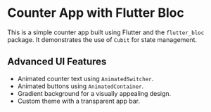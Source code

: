 # Counter App with Flutter Bloc

This is a simple counter app built using Flutter and the `flutter_bloc` package. It demonstrates the use of `Cubit` for state management.

## Advanced UI Features

- Animated counter text using `AnimatedSwitcher`.
- Animated buttons using `AnimatedContainer`.
- Gradient background for a visually appealing design.
- Custom theme with a transparent app bar.
